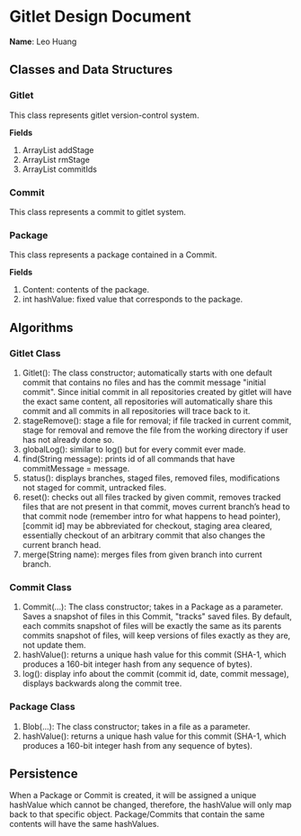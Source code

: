 # Gitlet Design Document

**Name**: Leo Huang

## Classes and Data Structures

### Gitlet
This class represents gitlet version-control system.

**Fields** 
1. ArrayList<String> addStage
2. ArrayList<String> rmStage
3. ArrayList<String> commitIds

### Commit
This class represents a commit to gitlet system.

### Package
This class represents a package contained in a Commit.

**Fields**
1. Content: contents of the package.
2. int hashValue: fixed value that corresponds to the package.

## Algorithms

### Gitlet Class
1. Gitlet(): The class constructor; automatically starts with one default commit that contains no files and has the commit message "initial commit". Since initial commit in all repositories created by gitlet will have the exact same content, all repositories will automatically share this commit and all commits in all repositories will trace back to it.
2. stageRemove(): stage a file for removal; if file tracked in current commit, stage for removal and remove the file from the working directory if user has not already done so.
3. globalLog(): similar to log() but for every commit ever made.
4. find(String message): prints id of all commands that have commitMessage = message.
5. status(): displays branches, staged files, removed files, modifications not staged for commit, untracked files.
6. reset(): checks out all files tracked by given commit, removes tracked files that are not present in that commit, moves current branch’s head to that commit node (remember intro for what happens to head pointer), [commit id] may be abbreviated for checkout, staging area cleared, essentially checkout of an arbitrary commit that also changes the current branch head.
7. merge(String name): merges files from given branch into current branch.

### Commit Class
1. Commit(...): The class constructor; takes in a Package as a parameter. Saves a snapshot of files in this Commit, "tracks" saved files. By default, each commits snapshot of files will be exactly the same as its parents commits snapshot of files, will keep versions of files exactly as they are, not update them.
2. hashValue(): returns a unique hash value for this commit (SHA-1, which produces a 160-bit integer hash from any sequence of bytes).
2. log(): display info about the commit (commit id, date, commit message), displays backwards along the commit tree.

### Package Class
1. Blob(...): The class constructor; takes in a file as a parameter.
2. hashValue(): returns a unique hash value for this commit (SHA-1, which produces a 160-bit integer hash from any sequence of bytes).

## Persistence

When a Package or Commit is created, it will be assigned a unique hashValue which cannot be changed, therefore, the hashValue will only map back to that specific object.
Package/Commits that contain the same contents will have the same hashValues. 